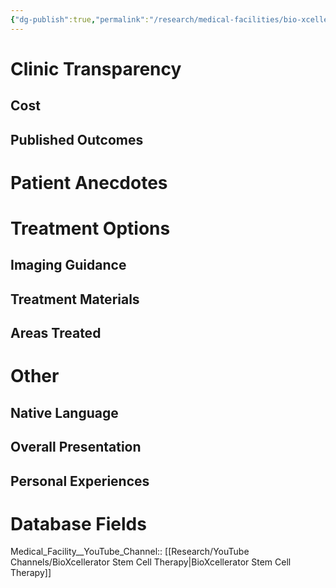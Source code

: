 ```yaml
---
{"dg-publish":true,"permalink":"/research/medical-facilities/bio-xcellerator/"}
---
```


# Clinic Transparency
## Cost

## Published Outcomes

# Patient Anecdotes

# Treatment Options
## Imaging Guidance

## Treatment Materials

## Areas Treated

# Other
## Native Language

## Overall Presentation

## Personal Experiences

# Database Fields
Medical_Facility__YouTube_Channel:: [[Research/YouTube Channels/BioXcellerator Stem Cell Therapy\|BioXcellerator Stem Cell Therapy]]
